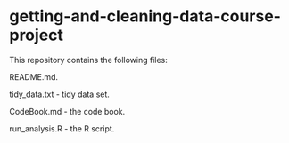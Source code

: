 # getting-and-cleaning-data-course-project

This repository contains the following files:

README.md.

tidy_data.txt - tidy data set.

CodeBook.md - the code book.

run_analysis.R - the R script.

